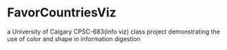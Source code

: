 # FavorCountriesViz

a University of Calgary CPSC-683(info viz) class project demonstrating the use of color and shape in information digestion